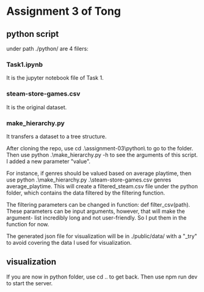 # Assignment 3 of Tong


## python script
under path ./python/ are 4 filers:

### Task1.ipynb 
It is the jupyter notebook file of Task 1.

### steam-store-games.csv 
It is the original dataset.

### make_hierarchy.py 
It transfers a dataset to a tree structure. 

After cloning the repo, use cd .\assignment-03\python\ to go to the folder.
Then use python .\make_hierarchy.py -h to see the arguments of this script. I added a new parameter "value".

For instance, if genres should be valued based on average playtime, then use python .\make_hierarchy.py .\steam-store-games.csv genres average_playtime.
This will create a filtered_steam.csv file under the python folder, which contains the data filtered by the filtering function.

The filtering parameters can be changed in function: def filter_csv(path). These parameters can be input arguments, however, that will make the argument-
list incredibly long and not user-friendly. So I put them in the function for now.

The generated json file for visualization will be in ./public/data/ with a "_try" to avoid covering the data I used for visualization.


## visualization
If you are now in python folder, use cd .. to get back.
Then use npm run dev to start the server.
